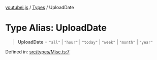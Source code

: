 [youtubei.js](../../../../README.md) / [Types](../README.md) / UploadDate

# Type Alias: UploadDate

> **UploadDate** = `"all"` \| `"hour"` \| `"today"` \| `"week"` \| `"month"` \| `"year"`

Defined in: [src/types/Misc.ts:7](https://github.com/LuanRT/YouTube.js/blob/0733f60b57877f6b8b87dfd5cc6195b5085f5c09/src/types/Misc.ts#L7)
